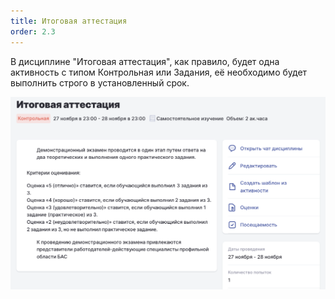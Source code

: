 ```yaml
---
title: Итоговая аттестация
order: 2.3
---
```


В дисциплине "Итоговая аттестация", как правило, будет одна активность с типом Контрольная или Задания, её необходимо будет выполнить строго в установленный срок.

![](<./image (11).png>)